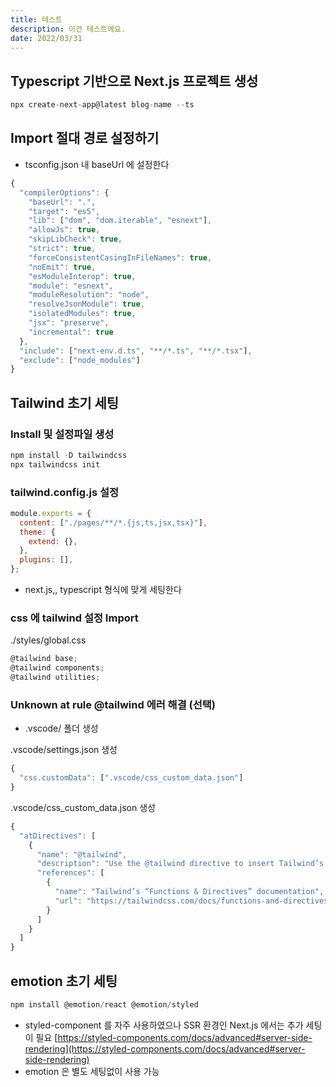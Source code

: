 ```yaml
---
title: 테스트
description: 이건 테스트에요.
date: 2022/03/31
---
```


## Typescript 기반으로 Next.js 프로젝트 생성

```jsx
npx create-next-app@latest blog-name --ts
```

## Import 절대 경로 설정하기

- tsconfig.json 내 baseUrl 에 설정한다

```jsx
{
  "compilerOptions": {
    "baseUrl": ".",
    "target": "es5",
    "lib": ["dom", "dom.iterable", "esnext"],
    "allowJs": true,
    "skipLibCheck": true,
    "strict": true,
    "forceConsistentCasingInFileNames": true,
    "noEmit": true,
    "esModuleInterop": true,
    "module": "esnext",
    "moduleResolution": "node",
    "resolveJsonModule": true,
    "isolatedModules": true,
    "jsx": "preserve",
    "incremental": true
  },
  "include": ["next-env.d.ts", "**/*.ts", "**/*.tsx"],
  "exclude": ["node_modules"]
}
```

## Tailwind 초기 세팅

### Install 및 설정파일 생성

```jsx
npm install -D tailwindcss
npx tailwindcss init
```

### tailwind.config.js 설정

```jsx
module.exports = {
  content: ["./pages/**/*.{js,ts,jsx,tsx}"],
  theme: {
    extend: {},
  },
  plugins: [],
};
```

- next.js,, typescript 형식에 맞게 세팅한다

### css 에 tailwind 설정 Import

./styles/global.css

```jsx
@tailwind base;
@tailwind components;
@tailwind utilities;
```

### Unknown at rule @tailwind 에러 해결 (선택)

- .vscode/ 폴더 생성

.vscode/settings.json 생성

```jsx
{
  "css.customData": [".vscode/css_custom_data.json"]
}
```

.vscode/css_custom_data.json 생성

```jsx
{
  "atDirectives": [
    {
      "name": "@tailwind",
      "description": "Use the @tailwind directive to insert Tailwind’s `base`, `components`, `utilities`, and `screens` styles into your CSS.",
      "references": [
        {
          "name": "Tailwind’s “Functions & Directives” documentation",
          "url": "https://tailwindcss.com/docs/functions-and-directives/#tailwind"
        }
      ]
    }
  ]
}
```

## emotion 초기 세팅

```jsx
npm install @emotion/react @emotion/styled
```

- styled-component 를 자주 사용하였으나 SSR 환경인 Next.js 에서는 추가 세팅이 필요
  [https://styled-components.com/docs/advanced#server-side-rendering](https://styled-components.com/docs/advanced#server-side-rendering)
- emotion 은 별도 세팅없이 사용 가능
